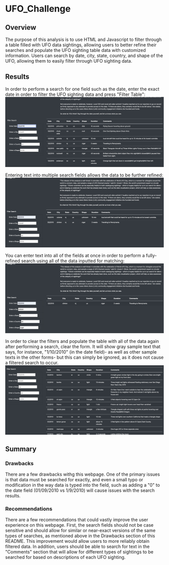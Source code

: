 # UFO_Challenge

## Overview

The purpose of this analysis is to use HTML and Javascript to filter through a table filled with UFO data sightings, allowing users to better refine their searches and populate the UFO sighting table data with customized information. Users can search by date, city, state, country, and shape of the UFO, allowing them to easily filter through UFO sighting data. 


## Results

In order to perform a search for one field such as the date, enter the exact date in order to filter the UFO sighting data and press "Filter Table":
![UFODataFilter1](https://github.com/tylerfallon/UFO_Challenge/blob/main/static/images/ufo2date.png?raw=true)

Entering text into multiple search fields allows the data to be further refined:
![UFODataFilter3](https://github.com/tylerfallon/UFO_Challenge/blob/main/static/images/ufo3multi.png?raw=true)

You can enter text into all of the fields at once in order to perform a fully-refined search using all of the data inputted for matching:
![UFODataFilter4](https://github.com/tylerfallon/UFO_Challenge/blob/main/static/images/ufo4all.png?raw=true)


In order to clear the filters and populate the table with all of the data again after performing a search, clear the form. It will show gray sample text that says, for instance, "1/10/2010" (in the date field)- as well as other sample texts in the other forms- but this can simply be ignored, as it does not cause a filtered search to occur. 
![UFODataFilter2](https://github.com/tylerfallon/UFO_Challenge/blob/main/static/images/ufo1empty.png?raw=true)


## Summary

### Drawbacks 

There are a few drawbacks withg this webpage. One of the primary issues is that data must be searched for exactly, and even a small typo or modification in the way data is typed into the field, such as adding a "0" to the date field (01/09/2010 vs 1/9/2010) will cause issues with the search results. 

### Recommendations 

There are a few recommendations that could vastly improve the user experience on this webpage. First, the search fields should not be case sensitive and should allow for similar or near-exact versions of the same types of searches, as mentioned above in the Drawbacks section of this README. This improvement would allow users to more reliably obtain filtered data. In addition, users should be able to search for text in the "Comments" section that will allow for different types of sightings to be searched for based on descriptions of each UFO sighting. 
